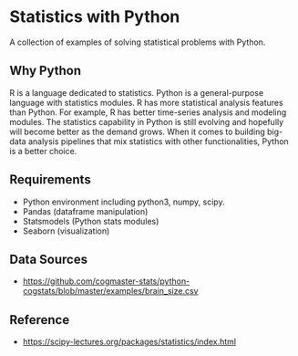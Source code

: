 # Statistics with Python

A collection of examples of solving statistical problems with Python.

## Why Python

R is a language dedicated to statistics.
Python is a general-purpose language with statistics modules.
R has more statistical analysis features than Python.
For example, R has better time-series analysis and modeling modules.
The statistics capability in Python is still evolving
and hopefully will become better as the demand grows.
When it comes to building big-data analysis pipelines that
mix statistics with other functionalities,
Python is a better choice.

## Requirements

- Python environment including python3, numpy, scipy.
- Pandas (dataframe manipulation)
- Statsmodels (Python stats modules)
- Seaborn (visualization)


## Data Sources
- https://github.com/cogmaster-stats/python-cogstats/blob/master/examples/brain_size.csv

## Reference
- https://scipy-lectures.org/packages/statistics/index.html



